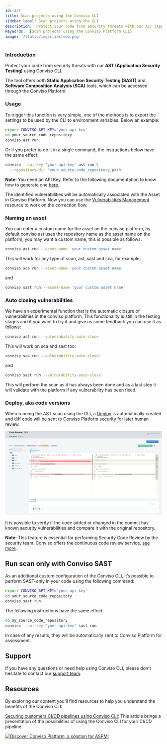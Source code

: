 ```yaml
---
id: ast
title: Scan projects using the Conviso CLI
sidebar_label: Scan projects using the CLI
description:  Protect your code from security threats with our AST (Application Security Testing) using Conviso CLI. Know more about!
keywords:  [Scan projects using the Conviso Platform CLI]
image: '/static/img/cliastseo.png'
---
```


### Introduction

Protect your code from security threats with our **AST (Application Security Testing)** using Conviso CLI.

The tool offers both **Static Application Security Testing (SAST)** and **Software Composition Analysis (SCA)** tools, which can be accessed through the Conviso Platform.


### Usage

To trigger this function is very simple, one of the methods is to export the settings to be used by the CLI to environment variables. Below an example:

```bash
export CONVISO_API_KEY='your-api-key'
cd your_source_code_repository
conviso ast run
```

Or if you prefer to do it in a single command, the instructions below have the same effect:

```bash
conviso --api-key 'your-api-key' ast run \
  --repository-dir 'your_source_code_repository_path'
```

**Note:** You need an API Key. Refer to the following documentation to know how to generate one [here](/cli/installation#authentication).

The identified vulnerabilities will be automatically associated with the Asset in Conviso Platform. Now you can use the [Vulnerabilities Management](../general/vulnerabilities_management.md) resource to work on the correction flow.

### Naming an asset

You can enter a custom name for the asset on the conviso platform, by default conviso ast uses the repository name as the asset name on the platform, you may want a custom name, this is possible as follows:

```bash
conviso ast run --asset-name 'your custom asset name'
```

This will work for any type of scan, ast, sast and sca, for example:

```bash
conviso sca run --asset-name 'your custom asset name'
```

and

```bash
conviso sast run --asset-name 'your custom asset name'
```

### Auto closing vulnerabilities

We have an experimental function that is the automatic closure of vulnerabilities in the conviso platform, This functionality is still in the testing stages and if you want to try it and give us some feedback you can use it as follows:

```bash
conviso ast run --vulnerability-auto-close
```

This will work on sca and sast too:

```bash
conviso sca run --vulnerability-auto-close'
```

and

```bash
conviso sast run --vulnerability-auto-close'
```

This will perform the scan as it has always been done and as a last step it will validate with the platform if any vulnerability has been fixed.

### Deploy, aka code versions

When running the AST scan using the CLI, a [Deploy](../guides/code-review-strategies.md) is automatically created and diff code will be sent to Conviso Platform security for later human review.

<div style={{textAlign: 'center'}}>

[![img](../../static/img/cli-ast1.png 'Conviso Platform security Code Review')](https://cta-service-cms2.hubspot.com/web-interactives/public/v1/track/redirect?encryptedPayload=AVxigLKtcWzoFbzpyImNNQsXC9S54LjJuklwM39zNd7hvSoR%2FVTX%2FXjNdqdcIIDaZwGiNwYii5hXwRR06puch8xINMyL3EXxTMuSG8Le9if9juV3u%2F%2BX%2FCKsCZN1tLpW39gGnNpiLedq%2BrrfmYxgh8G%2BTcRBEWaKasQ%3D&webInteractiveContentId=125788977029&portalId=5613826)

</div>

It is possible to verify if the code added or changed in the commit has known security vulnerabilities and compare it with the original repository.

**Note:** This feature is essential for performing Security Code Review by the security team. Conviso offers the continuous code review service, [see more](https://bit.ly/457M2Cb).


## Run scan only with Conviso SAST

As an additional custom configuration of the Conviso CLI, it’s possible to perform SAST-only in your code using the following command:

```bash
export CONVISO_API_KEY='your-api-key'
cd your_source_code_repository
conviso sast run
```

The following instructions have the same effect:

```bash
cd my_source_code_repository
conviso --api-key 'your-api-key' sast run
```

In case of any results, they will be automatically sent to Conviso Platform for assessment.

## Support
If you have any questions or need help using Conviso CLI, please don't hesitate to contact our [support team](mailto:support@convisoappsec.com).

## Resources
By exploring our content you'll find resources to help you understand the benefits of the Conviso CLI:

[Securing customers CI/CD pipelines using Conviso CLI:](https://bit.ly/3LS1oD7) This article brings a presentation of the possibilities of using the Conviso CLI for your CI/CD pipeline.

[![Discover Conviso Platform, a solution for ASPM!](https://no-cache.hubspot.com/cta/default/5613826/interactive-125788977029.png)](https://cta-service-cms2.hubspot.com/web-interactives/public/v1/track/redirect?encryptedPayload=AVxigLKtcWzoFbzpyImNNQsXC9S54LjJuklwM39zNd7hvSoR%2FVTX%2FXjNdqdcIIDaZwGiNwYii5hXwRR06puch8xINMyL3EXxTMuSG8Le9if9juV3u%2F%2BX%2FCKsCZN1tLpW39gGnNpiLedq%2BrrfmYxgh8G%2BTcRBEWaKasQ%3D&webInteractiveContentId=125788977029&portalId=5613826)
